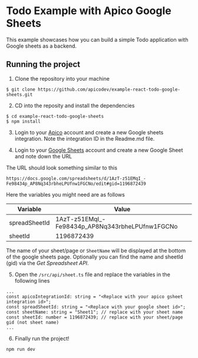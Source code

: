 # Todo Example with Apico Google Sheets 
This example showcases how you can build a simple Todo application with Google sheets as a backend.

## Running the project
1. Clone the repository into your machine
```
$ git clone https://github.com/apicodev/example-react-todo-google-sheets.git
```

2. CD into the reposity and install the dependencies

```
$ cd example-react-todo-google-sheets
$ npm install
```

3. Login to your [Apico](https://apico.dev) account and create a new Google sheets integration. Note the integration ID in the Readme.md file.

4. Login to your [Google Sheets](https://sheets.google.com) account and create a new Google Sheet and note down the URL

The URL should look something similar to this
```
https://docs.google.com/spreadsheets/d/1AzT-z51EMqI_-Fe98434p_AP8Nq343rbheLPUfnw1FGCNo/edit#gid=1196872439
```

Here the variables you might need are as follows

| Variable     | Value                                               |
|--------------|-----------------------------------------------------|
| spreadSheetId| 1AzT-z51EMqI_-Fe98434p_AP8Nq343rbheLPUfnw1FGCNo     |
| sheetId      | 1196872439                                          |

The name of your sheet/page or `SheetName` will be displayed at the bottom of the google sheets page. Optionally you can find the name and sheetId (gid) via the *Get Spreadsheet API*.

5. Open the `/src/api/sheet.ts` file and replace the variables in the following lines
```
...
const apicoIntegrationId: string = "<Replace with your apico gsheet integration id>";
const spreadSheetId: string = "<Replace with your google sheet id>";
const sheetName: string = "Sheet1"; // replace with your sheet name
const sheetId: number = 1196872439; // replace with your sheet/page gid (not sheet name)
...
```

6. Finally run the project!
```
npm run dev
```
